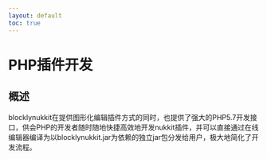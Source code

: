 ```yaml
---
layout: default
toc: true
---
```

# PHP插件开发  
## 概述
blocklynukkit在提供图形化编辑插件方式的同时，也提供了强大的PHP5.7开发接口，供会PHP的开发者随时随地快捷高效地开发nukkit插件，并可以直接通过在线编辑器编译为以blocklynukkit.jar为依赖的独立jar包分发给用户，极大地简化了开发流程。